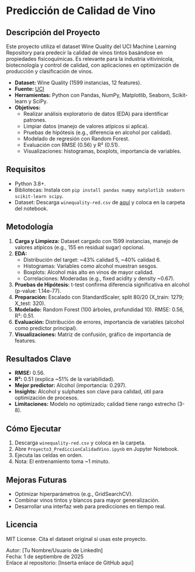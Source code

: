 # Predicción de Calidad de Vino

## Descripción del Proyecto
Este proyecto utiliza el dataset Wine Quality del UCI Machine Learning Repository para predecir la calidad de vinos tintos basándose en propiedades fisicoquímicas. Es relevante para la industria vitivinícola, biotecnología y control de calidad, con aplicaciones en optimización de producción y clasificación de vinos.

- **Dataset:** Wine Quality (1599 instancias, 12 features).
- **Fuente:** [UCI](https://archive.ics.uci.edu/dataset/186/wine+quality)
- **Herramientas:** Python con Pandas, NumPy, Matplotlib, Seaborn, Scikit-learn y SciPy.
- **Objetivos:**
  - Realizar análisis exploratorio de datos (EDA) para identificar patrones.
  - Limpiar datos (manejo de valores atípicos si aplica).
  - Pruebas de hipótesis (e.g., diferencia en alcohol por calidad).
  - Modelado de regresión con Random Forest.
  - Evaluación con RMSE (0.56) y R² (0.51).
  - Visualizaciones: histogramas, boxplots, importancia de variables.

## Requisitos
- Python 3.8+.
- Bibliotecas: Instala con `pip install pandas numpy matplotlib seaborn scikit-learn scipy`.
- Dataset: Descarga `winequality-red.csv` de [aquí](https://archive.ics.uci.edu/dataset/186/wine+quality) y coloca en la carpeta del notebook.

## Metodología
1. **Carga y Limpieza:** Dataset cargado con 1599 instancias, manejo de valores atípicos (e.g., 155 en residual sugar) opcional.
2. **EDA:**
   - Distribución del target: ~43% calidad 5, ~40% calidad 6.
   - Histogramas: Variables como alcohol muestran sesgos.
   - Boxplots: Alcohol más alto en vinos de mayor calidad.
   - Correlaciones: Moderadas (e.g., fixed acidity y density ~0.67).
3. **Pruebas de Hipótesis:** t-test confirma diferencia significativa en alcohol (p-value: 1.14e-77).
4. **Preparación:** Escalado con StandardScaler, split 80/20 (X_train: 1279; X_test: 320).
5. **Modelado:** Random Forest (100 árboles, profundidad 10). RMSE: 0.56, R²: 0.51.
6. **Evaluación:** Distribución de errores, importancia de variables (alcohol como predictor principal).
7. **Visualizaciones:** Matriz de confusión, gráfico de importancia de features.

## Resultados Clave
- **RMSE:** 0.56.
- **R²:** 0.51 (explica ~51% de la variabilidad).
- **Mejor predictor:** Alcohol (importancia: 0.297).
- **Insights:** Alcohol y sulphates son clave para calidad, útil para optimización de procesos.
- **Limitaciones:** Modelo no optimizado; calidad tiene rango estrecho (3-8).

## Cómo Ejecutar
1. Descarga `winequality-red.csv` y coloca en la carpeta.
2. Abre `Proyecto3_PrediccionCalidadVino.ipynb` en Jupyter Notebook.
3. Ejecuta las celdas en orden.
4. Nota: El entrenamiento toma ~1 minuto.

## Mejoras Futuras
- Optimizar hiperparámetros (e.g., GridSearchCV).
- Combinar vinos tintos y blancos para mayor generalización.
- Desarrollar una interfaz web para predicciones en tiempo real.

## Licencia
MIT License. Cita el dataset original si usas este proyecto.

Autor: [Tu Nombre/Usuario de LinkedIn]  
Fecha: 1 de septiembre de 2025  
Enlace al repositorio: [Inserta enlace de GitHub aquí]
